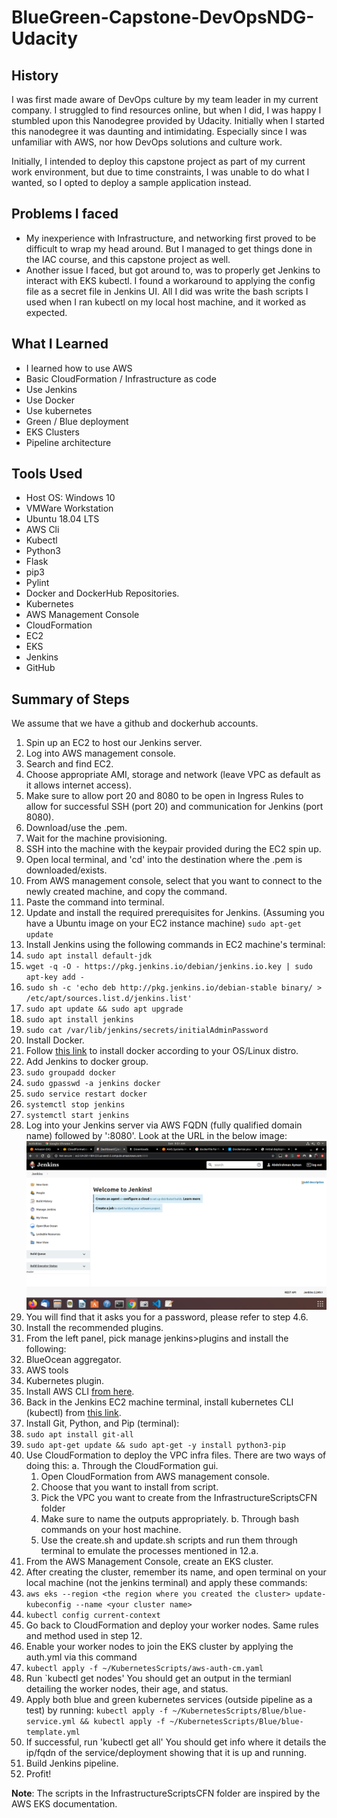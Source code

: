 # BlueGreen-Capstone-DevOpsNDG-Udacity
## History

<p> I was first made aware of DevOps culture by my team leader in my current company. I struggled to find resources online, but when I did, I was happy I stumbled upon this Nanodegree provided by Udacity. Initially when I started this nanodegree it was daunting and intimidating. Especially since I was unfamiliar with AWS, nor how DevOps solutions and culture work. </br>
<p>Initially, I intended to deploy this capstone project as part of my current work environment, but due to time constraints, I was unable to do what I wanted, so I opted to deploy a sample application instead.</br>

## Problems I faced
- My inexperience with Infrastructure, and networking first proved to be difficult to wrap my head around. But I managed to get things done in the IAC course, and this capstone    project as well.
- Another issue I faced, but got around to, was to properly get Jenkins to interact with EKS kubectl. I found a workaround to applying the config file as a secret file in Jenkins UI. All I did was write the bash scripts I used when I ran kubectl on my local host machine, and it worked as expected.

## What I Learned
- I learned how to use AWS
- Basic CloudFormation / Infrastructure as code
- Use Jenkins
- Use Docker
- Use kubernetes
- Green / Blue deployment
- EKS Clusters
- Pipeline architecture

## Tools Used
- Host OS: Windows 10
- VMWare Workstation
- Ubuntu 18.04 LTS
- AWS Cli
- Kubectl
- Python3
- Flask
- pip3
- Pylint
- Docker and DockerHub Repositories.
- Kubernetes
- AWS Management Console
- CloudFormation
- EC2
- EKS
- Jenkins
- GitHub

## Summary of Steps
We assume that we have a github and dockerhub accounts.
1. Spin up an EC2 to host our Jenkins server.
  1. Log into AWS management console.
  2. Search and find EC2.
  3. Choose appropriate AMI, storage and network (leave VPC as default as it allows internet access).
  4. Make sure to allow port 20 and 8080 to be open in Ingress Rules to allow for successful SSH (port 20) and communication for Jenkins (port 8080).
  5. Download/use the <keyPair>.pem.
  6. Wait for the machine provisioning.
2. SSH into the machine with the keypair provided during the EC2 spin up.
  1. Open local terminal, and 'cd' into the destination where the <keyPair>.pem is downloaded/exists.
  2. From AWS management console, select that you want to connect to the newly created machine, and copy the command.
  3. Paste the command into terminal.
3. Update and install the required prerequisites for Jenkins. (Assuming you have a Ubuntu image on your EC2 instance machine)
  `sudo apt-get update`
4. Install Jenkins using the following commands in EC2 machine's terminal:
  1. `sudo apt install default-jdk`
  2. `wget -q -O - https://pkg.jenkins.io/debian/jenkins.io.key | sudo apt-key add -`
  3. `sudo sh -c 'echo deb http://pkg.jenkins.io/debian-stable binary/ > /etc/apt/sources.list.d/jenkins.list'`
  4. `sudo apt update && sudo apt upgrade`
  5. `sudo apt install jenkins`
  6. `sudo cat /var/lib/jenkins/secrets/initialAdminPassword`
5. Install Docker.
  1. Follow [this link](https://docs.docker.com/engine/install/) to install docker according to your OS/Linux distro.
6. Add Jenkins to docker group.
  1. `sudo groupadd docker`
  2. `sudo gpasswd -a jenkins docker`
  3. `sudo service restart docker`
  4. `systemctl stop jenkins`
  5. `systemctl start jenkins`
7. Log into your Jenkins server via AWS FQDN (fully qualified domain name) followed by ':8080'. Look at the URL in the below image:
  ![See here:!](/screenshots/myJenkinsServer.png "My Jenkins Server!")
  1. You will find that it asks you for a password, please refer to step 4.6.
  2. Install the recommended plugins.
8. From the left panel, pick manage jenkins>plugins and install the following:
  1. BlueOcean aggregator.
  2. AWS tools
  3. Kubernetes plugin.
9. Install AWS CLI [from here](https://aws.amazon.com/cli/#:~:text=The%20AWS%20Command%20Line%20Interface,and%20automate%20them%20through%20scripts.).
10. Back in the Jenkins EC2 machine terminal, install kubernetes CLI (kubectl) from [this link](https://kubernetes.io/docs/tasks/tools/install-kubectl/).
11. Install Git, Python, and Pip (terminal):
  1. `sudo apt install git-all`
  2. `sudo apt-get update && sudo apt-get -y install python3-pip`
12. Use CloudFormation to deploy the VPC infra files. There are two ways of doing this:
  a. Through the CloudFormation gui.
    1. Open CloudFormation from AWS management console.
    2. Choose that you want to install from script.
    3. Pick the VPC you want to create from the InfrastructureScriptsCFN folder
    4. Make sure to name the outputs appropriately.
  b. Through bash commands on your host machine.
    1. Use the create.sh and update.sh scripts and run them through terminal to emulate the processes mentioned in 12.a.
13. From the AWS Management Console, create an EKS cluster.
14. After creating the cluster, remember its name, and open terminal on your local machine (not the jenkins terminal) and apply these commands:
  1. `aws eks --region <the region where you created the cluster> update-kubeconfig --name <your cluster name>`
  2. `kubectl config current-context`
15. Go back to CloudFormation and deploy your worker nodes. Same rules and method used in step 12.
16. Enable your worker nodes to join the EKS cluster by applying the auth.yml via this command
  1. `kubectl apply -f ~/KubernetesScripts/aws-auth-cm.yaml`
  2. Run `kubectl get nodes' You should get an output in the termianl detailing the worker nodes, their age, and status.
17. Apply both blue and green kubernetes services (outside pipeline as a test) by running: 
  `kubectl apply -f ~/KubernetesScripts/Blue/blue-service.yml && kubectl apply -f ~/KubernetesScripts/Blue/blue-template.yml`
18. If successful, run 'kubectl get all' You should get info where it details the ip/fqdn of the service/deployment showing that it is up and running.
19. Build Jenkins pipeline.
20. Profit!

**Note**: The scripts in the InfrastructureScriptsCFN folder are inspired by the AWS EKS documentation.
